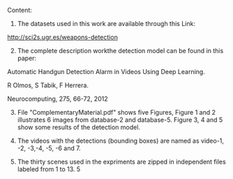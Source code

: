 Content:

1. The datasets used in this work are available through this Link:

http://sci2s.ugr.es/weapons-detection

2. The complete description workthe detection model can be found in this paper:


Automatic Handgun Detection Alarm in Videos Using Deep Learning. 


R Olmos, S Tabik, F Herrera.


Neurocomputing, 275, 66-72, 2012

3. File "ComplementaryMaterial.pdf" shows five Figures, Figure 1 and 2 illustrates 6 images from database-2 and database-5. Figure 3, 4 and 5 show some results of the detection model.

4. The videos with the detections (bounding boxes) are named as video-1, -2, -3,-4, -5, -6 and 7.  

5. The thirty scenes used in the expriments are zipped in independent files labeled from 1 to 13.
5
